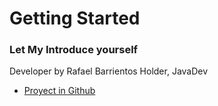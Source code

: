 # Getting Started

### Let My Introduce yourself
Developer by Rafael Barrientos Holder, JavaDev

* [Proyect in Github](https://github.com/rafavlack/gateway_sentinel.git)
